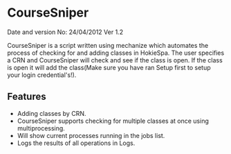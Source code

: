 CourseSniper
============
Date and version No: 24/04/2012 Ver 1.2

CourseSniper is a script written using mechanize which automates the process of checking for and adding classes in HokieSpa. The user specifies a CRN and CourseSniper will check and see if the class is open. If the class is open it will add the class(Make sure you have ran Setup first to setup your login credential's!).

## Features
 -  Adding classes by CRN.
 -  CourseSniper supports checking for multiple classes at once using multiprocessing.
 -  Will show current processes running in the jobs list.
 -  Logs the results of all operations in Logs.

